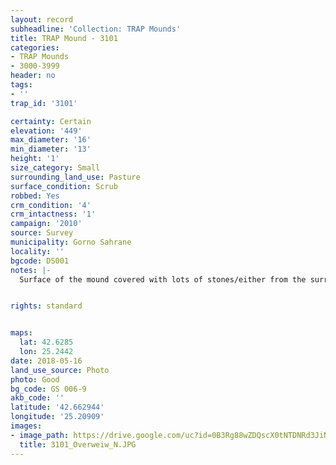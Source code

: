 ```yaml
---
layout: record
subheadline: 'Collection: TRAP Mounds'
title: TRAP Mound - 3101
categories:
- TRAP Mounds
- 3000-3999
header: no
tags:
- ''
trap_id: '3101'

certainty: Certain
elevation: '449'
max_diameter: '16'
min_diameter: '13'
height: '1'
size_category: Small
surrounding_land_use: Pasture
surface_condition: Scrub
robbed: Yes
crm_condition: '4'
crm_intactness: '1'
campaign: '2010'
source: Survey
municipality: Gorno Sahrane
locality: ''
bgcode: DS001
notes: |-
  Surface of the mound covered with lots of stones/either from the surrounding pasture or from the mound.


rights: standard


maps:
  lat: 42.6285
  lon: 25.2442
date: 2018-05-16
land_use_source: Photo
photo: Good
bg_code: GS 006-9
akb_code: ''
latitude: '42.662944'
longitude: '25.20909'
images:
- image_path: https://drive.google.com/uc?id=0B3Rg88wZDQscX0tNTDNRd3JiN1k
  title: 3101_Overweiw_N.JPG
---
```


